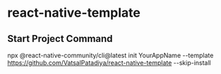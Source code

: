 # react-native-template

## Start Project Command

npx @react-native-community/cli@latest init YourAppName --template  https://github.com/VatsalPatadiya/react-native-template --skip-install
